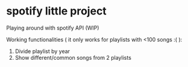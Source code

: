 # spotify little project
 Playing around with spotify API (WIP)
 
 Working functionalities ( it only works for playlists with <100 songs :( ):
   1. Divide playlist by year
   2. Show different/common songs from 2 playlists
